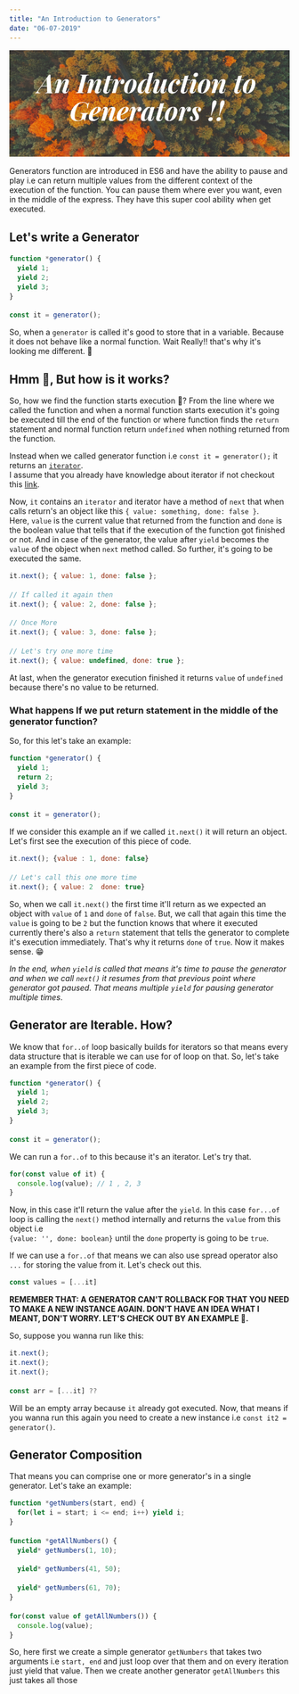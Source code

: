 ```yaml
---
title: "An Introduction to Generators"
date: "06-07-2019"
---
```


![An Introduction to Generators Cover](./../../images/an-introduction-to-generators.png)

Generators function are introduced in ES6 and have the ability to pause and play i.e can return multiple values from the different context of the execution of the function.
You can pause them where ever you want, even in the middle of the express. They have this super cool ability when get executed.

## Let's write a Generator 

```js
function *generator() {
  yield 1;
  yield 2;
  yield 3;
}

const it = generator();
```
So, when a `generator` is called it's good to store that in a variable. Because it does not behave like a normal function. Wait Really!! that's why it's looking me different. 🧐

## Hmm 🤔, But how is it works?
So, how we find the function starts execution 🤨? From the line where we called the function and when a normal function starts execution it's going be executed till the end of the function or where function finds the `return` statement and normal function return `undefined` when nothing returned from the function.

Instead when we called generator function i.e `const it = generator();` it returns an [`iterator`](https://developer.mozilla.org/en-US/docs/Web/JavaScript/Reference/Global_Objects/Symbol/iterator). <br>
I assume that you already have knowledge about iterator if not checkout this [link](http://javascript.info/iterable).

Now, `it` contains an `iterator` and iterator have a method of `next` that when calls return's an object like this `{ value: something, done: false }`.<br/>
Here, `value` is the current value that returned from the function and `done` is the boolean value that tells that if the execution of the function got finished or not. And in case of the generator, the value after `yield` becomes the `value` of the object when `next` method called. So further, it's going to be executed the same.

```js
it.next(); { value: 1, done: false };

// If called it again then
it.next(); { value: 2, done: false };

// Once More
it.next(); { value: 3, done: false };

// Let's try one more time
it.next(); { value: undefined, done: true };
```

At last, when the generator execution finished it returns `value` of `undefined` because there's no value to be returned. 

### What happens If we put return statement in the middle of the generator function?
So, for this let's take an example:

```js
function *generator() {
  yield 1;
  return 2;
  yield 3;
}

const it = generator();
```
If we consider this example an if we called `it.next()` it will return an object. Let's first see the execution of this piece of code.

```js
it.next(); {value : 1, done: false}

// Let's call this one more time
it.next(); { value: 2  done: true}
```

So, when we call `it.next()` the first time it'll return as we expected an object with `value` of `1` and `done` of `false`.
But, we call that again this time the `value` is going to be `2` but the function knows that where it executed currently there's also a `return` statement that tells the generator to complete it's execution immediately. That's why it returns `done` of `true`.
Now it makes sense. 😁

_In the end, when `yield` is called that means it's time to pause the generator and when we call `next()` it resumes from that previous point where generator got paused. That means multiple `yield` for pausing generator multiple times_.

## Generator are Iterable. How?
We know that `for..of` loop basically builds for iterators so that means every data structure that is iterable we can use for of loop on that. So, let's take an example from the first piece of code.

```js
function *generator() {
  yield 1;
  yield 2;
  yield 3;
}

const it = generator();
```

We can run a `for..of` to this because it's an iterator. Let's try that.
```js
for(const value of it) {
  console.log(value); // 1 , 2, 3
}
```
Now, in this case it'll return the value after the `yield`. In this case `for...of` loop is calling the `next()` method internally and returns the `value` from this object i.e <br>
`{value: '', done: boolean}` until the `done` property is going to be `true`. 

If we can use a `for..of` that means we can also use spread operator also `...` for storing the value from it. Let's check out this.
```js
const values = [...it]
```

__REMEMBER THAT: A GENERATOR CAN'T ROLLBACK FOR THAT YOU NEED TO MAKE A NEW INSTANCE AGAIN. DON'T HAVE AN IDEA WHAT I MEANT, DON'T WORRY. LET'S CHECK OUT BY AN EXAMPLE 🤟.__ 

So, suppose you wanna run like this:
```js
it.next();
it.next();
it.next();

const arr = [...it] ??
```
Will be an empty array because `it` already got executed. Now, that means if you wanna run this again you need to create a new instance i.e `const it2 = generator()`.

## Generator Composition
That means you can comprise one or more generator's in a single generator. Let's take an example:

```js
function *getNumbers(start, end) {
  for(let i = start; i <= end; i++) yield i;
}

function *getAllNumbers() {
  yield* getNumbers(1, 10);

  yield* getNumbers(41, 50);

  yield* getNumbers(61, 70);
}

for(const value of getAllNumbers()) {
  console.log(value);
}
```

So, here first we create a simple generator `getNumbers` that takes two arguments i.e `start, end` and just loop over that them and on every iteration just yield that value. Then we create another generator `getAllNumbers` this just takes all those 